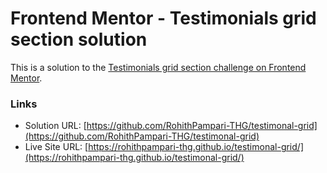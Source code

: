# Frontend Mentor - Testimonials grid section solution

This is a solution to the [Testimonials grid section challenge on Frontend Mentor](https://www.frontendmentor.io/challenges/testimonials-grid-section-Nnw6J7Un7). 

### Links

- Solution URL: [https://github.com/RohithPampari-THG/testimonal-grid](https://github.com/RohithPampari-THG/testimonal-grid)
- Live Site URL: [https://rohithpampari-thg.github.io/testimonal-grid/](https://rohithpampari-thg.github.io/testimonal-grid/)


